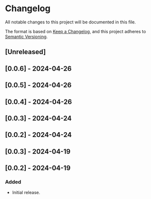 # Changelog

All notable changes to this project will be documented in this file.

The format is based on [Keep a Changelog](https://keepachangelog.com/en/1.0.0/),
and this project adheres to [Semantic Versioning](https://semver.org/spec/v2.0.0.html).

## [Unreleased]

## [0.0.6] - 2024-04-26

## [0.0.5] - 2024-04-26

## [0.0.4] - 2024-04-26

## [0.0.3] - 2024-04-24

## [0.0.2] - 2024-04-24

## [0.0.3] - 2024-04-19

## [0.0.2] - 2024-04-19

### Added

- Initial release.
